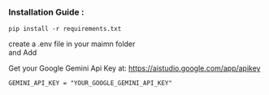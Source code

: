 ### Installation Guide :

```
pip install -r requirements.txt
```


create a .env file in  your maimn folder  
and Add 

Get your Google Gemini Api Key at: https://aistudio.google.com/app/apikey

```
GEMINI_API_KEY = "YOUR_GOOGLE_GEMINI_API_KEY"
```


